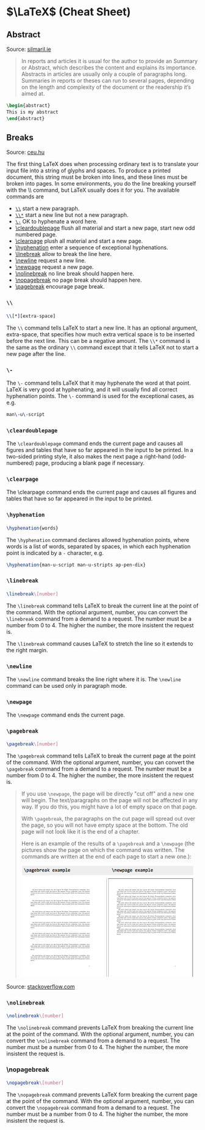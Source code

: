 # $\LaTeX$ (Cheat Sheet)

## Abstract

Source: [silmaril.ie](http://latex.silmaril.ie/formattinginformation/abstracts.html)

> In reports and articles it is usual for the author to provide an Summary or Abstract, which 
> describes the content and explains its importance. Abstracts in articles are usually only a 
> couple of paragraphs long. Summaries in reports or theses can run to several pages, depending on 
> the length and complexity of the document or the readership it’s aimed at.

```tex
\begin{abstract}
This is my abstract
\end{abstract}
```

## Breaks

Source: [ceu.hu](http://www.personal.ceu.hu/tex/breaking.htm)

The first thing LaTeX does when processing ordinary text is to translate your input file into a 
string of glyphs and spaces. To produce a printed document, this string must be broken into lines, 
and these lines must be broken into pages. In some environments, you do the line breaking yourself with the \\\\ command, but LaTeX usually does it for you. The available commands are

+   [`\\`](http://www.personal.ceu.hu/tex/breaking.htm#linebr) start a new paragraph.
+   [`\\*`](http://www.personal.ceu.hu/tex/breaking.htm#linebr) start a new line but not a new 
	paragraph.
+   [`\-`](http://www.personal.ceu.hu/tex/breaking.htm#hyph) OK to hyphenate a word here.
+   [\cleardoublepage](http://www.personal.ceu.hu/tex/breaking.htm#clrdblpage) flush all material 
	and start a new page, start new odd numbered page.
+   [\clearpage](http://www.personal.ceu.hu/tex/breaking.htm#clrpage) plush all material and start 
	a new page.
+   [\hyphenation](http://www.personal.ceu.hu/tex/breaking.htm#hyphw) enter a sequence of 
	exceptional hyphenations.
+   [\linebreak](http://www.personal.ceu.hu/tex/breaking.htm#linebreak) allow to break the line 
	here.
+   [\newline](http://www.personal.ceu.hu/tex/breaking.htm#newline) request a new line.
+   [\newpage](http://www.personal.ceu.hu/tex/breaking.htm#newpage) request a new page.
+   [\nolinebreak](http://www.personal.ceu.hu/tex/breaking.htm#nolinebreak) no line break should 
	happen here.
+   [\nopagebreak](http://www.personal.ceu.hu/tex/breaking.htm#nopagebreak) no page break should 
	happen here.
+   [\pagebreak](http://www.personal.ceu.hu/tex/breaking.htm#pagebreak) encourage page break.

### `\\`


```tex
\\[*][extra-space]
```

The `\\` command tells LaTeX to start a new line. It has an optional argument, extra-space, that specifies how much extra vertical space is to be inserted before the next line. This can be a negative amount.
The `\\*` command is the same as the ordinary `\\` command except that it tells LaTeX not to start a new page after the line.

### `\-`

The `\-` command tells LaTeX that it may hyphenate the word at that point. LaTeX is very good at 
hyphenating, and it will usually find all correct hyphenation points. The `\-` command is used for 
the exceptional cases, as e.g.

```tex
man\-u\-script
```

### `\cleardoublepage`

The `\cleardoublepage` command ends the current page and causes all figures and tables that have so 
far appeared in the input to be printed. In a two-sided printing style, it also makes the next page 
a right-hand (odd-numbered) page, producing a blank page if necessary.

### `\clearpage`

The \clearpage command ends the current page and causes all figures and tables that have so far 
appeared in the input to be printed.

### `\hyphenation`

```tex
\hyphenation{words}
```

The `\hyphenation` command declares allowed hyphenation points, where words is a list of words, 
separated by spaces, in which each hyphenation point is indicated by a `-` character, e.g.

```tex
\hyphenation{man-u-script man-u-stripts ap-pen-dix}
```

### `\linebreak`

```tex
\linebreak\[number]
```

The `\linebreak` command tells LaTeX to break the current line at the point of the command. 
With the optional argument, number, you can convert the `\linebreak` command from a demand to a 
request. The number must be a number from 0 to 4. The higher the number, the more insistent the 
request is.

The `\linebreak` command causes LaTeX to stretch the line so it extends to the right margin.

### `\newline`

The `\newline` command breaks the line right where it is. The `\newline` command can be used 
only in paragraph mode.

### `\newpage`

The `\newpage` command ends the current page.

### `\pagebreak`

```tex
\pagebreak\[number]
```

The `\pagebreak` command tells LaTeX to break the current page at the point of the command. 
With the optional argument, number, you can convert the `\pagebreak` command from a demand to a 
request. The number must be a number from 0 to 4. The higher the number, the more insistent the 
request is.

> If you use `\newpage`, the page will be directly "cut off" and a new one will begin. The 
> text/paragraphs on the page will not be affected in any way. If you do this, you might have a lot 
> of empty space on that page.
> 
> With `\pagebreak`, the paragraphs on the cut page will spread out over the page, so you will not 
> have empty space at the bottom. The old page will not look like it is the end of a chapter.
> 
> Here is an example of the results of a `\pagebreak` and a `\newpage` (the pictures show the page 
> on which the command was written. The commands are written at the end of each page to start a new 
> one.):
> 
> <img src="assets/images/newpage-vs-pagebreak-screenshot.png" width="450">

Source: [stackoverflow.com](https://tex.stackexchange.com/a/9855)

### `\nolinebreak`

```tex
\nolinebreak\[number]
```
The `\nolinebreak` command prevents LaTeX from breaking the current line at the point of the command. With the optional argument, number, you can convert the `\nolinebreak` command from a demand to a request. The number must be a number from 0 to 4. The higher the number, the more insistent the request is.

### \nopagebreak

```tex
\nopagebreak\[number]
```

The `\nopagebreak` command prevents LaTeX form breaking the current page at the point of the command. With the optional argument, number, you can convert the `\nopagebreak` command from a demand to a request. The number must be a number from 0 to 4. The higher the number, the more insistent the request is.

